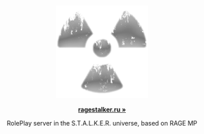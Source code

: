 <p align="center">
  <a aria-label="ragestalker logo" href="https://ragestalker.ru">
    <img src="https://github.com/rage-stalker/.github/blob/main/profile/logo.png" width="210" />
  </a>
</p>

<p align="center">
  <a href="https://ragestalker.ru"><strong>ragestalker.ru »</strong></a>
</p>

<p align="center">
  RolePlay server in the S.T.A.L.K.E.R. universe, based on RAGE MP
</p>
